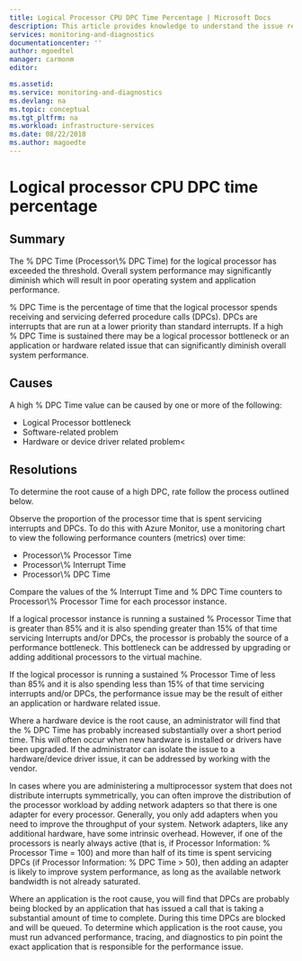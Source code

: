 ```yaml
---
title: Logical Processor CPU DPC Time Percentage | Microsoft Docs
description: This article provides knowledge to understand the issue reported, what are the possible causes, and how to resolve the health issue identified by Azure Monitor VM Health.
services: monitoring-and-diagnostics
documentationcenter: ''
author: mgoedtel
manager: carmonm
editor: 

ms.assetid: 
ms.service: monitoring-and-diagnostics
ms.devlang: na
ms.topic: conceptual
ms.tgt_pltfrm: na
ms.workload: infrastructure-services
ms.date: 08/22/2018
ms.author: magoedte
---
```


# Logical processor CPU DPC time percentage

## Summary

The % DPC Time (Processor\\\% DPC Time) for the logical processor has exceeded the threshold. Overall system performance may significantly diminish which will result in poor operating system and application performance.

% DPC Time is the percentage of time that the logical processor spends receiving and servicing deferred procedure calls (DPCs). DPCs are interrupts that are run at a lower priority than standard interrupts. If a high % DPC Time is sustained there may be a logical processor bottleneck or an application or hardware related issue that can significantly diminish overall system performance.

## Causes

A high % DPC Time value can be caused by one or more of the following:

- Logical Processor bottleneck
- Software-related problem
- Hardware or device driver related problem<

## Resolutions

To determine the root cause of a high DPC, rate follow the process outlined below.

Observe the proportion of the processor time that is spent servicing interrupts and DPCs. To do this with Azure Monitor, use a monitoring chart to view the following performance counters (metrics) over time:

- Processor\\\% Processor Time
- Processor\\\% Interrupt Time
- Processor\\\% DPC Time 

Compare the values of the % Interrupt Time and % DPC Time counters to Processor\\\% Processor Time for each processor instance.

If a logical processor instance is running a sustained % Processor Time that is greater than 85% and it is also spending greater than 15% of that time servicing Interrupts and/or DPCs, the processor is probably the source of a performance bottleneck. This bottleneck can be addressed by upgrading or adding additional processors to the virtual machine.

If the logical processor is running a sustained % Processor Time of less than 85% and it is also spending less than 15% of that time servicing interrupts and/or DPCs, the performance issue may be the result of either an application or hardware related issue.

Where a hardware device is the root cause, an administrator will find that the % DPC Time has probably increased substantially over a short period time. This will often occur when new hardware is installed or drivers have been upgraded. If the administrator can isolate the issue to a hardware/device driver issue, it can be addressed by working with the vendor.

In cases where you are administering a multiprocessor system that does not distribute interrupts symmetrically, you can often improve the distribution of the processor workload by adding network adapters so that there is one adapter for every processor. Generally, you only add adapters when you need to improve the throughput of your system. Network adapters, like any additional hardware, have some intrinsic overhead. However, if one of the processors is nearly always active (that is, if Processor Information: % Processor Time = 100) and more than half of its time is spent servicing DPCs (if Processor Information: % DPC Time > 50), then adding an adapter is likely to improve system performance, as long as the available network bandwidth is not already saturated.

Where an application is the root cause, you will find that DPCs are probably being blocked by an application that has issued a call that is taking a substantial amount of time to complete. During this time DPCs are blocked and will be queued. To determine which application is the root cause, you must run advanced performance, tracing, and diagnostics to pin point the exact application that is responsible for the performance issue.